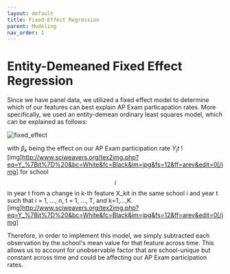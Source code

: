 ```yaml
---
layout: default
title: Fixed-Effect Regression 
parent: Modeling 
nav_order: 1
---
```


# Entity-Demeaned Fixed Effect Regression 

Since we have panel data, we utilized a fixed effect model to determine which of our features can best explain AP Exam particapation rates. More specifically, we used an entity-demean ordinary least squares model, which can be explained as follows:  


![fixed_effect](../../../assets/images/fixed_effect.png)

with $\beta_k$ being the effect on our AP Exam participation rate $Y_it$ ![img]http://www.sciweavers.org/tex2img.php?eq=Y_%7Bit%7D%20&bc=White&fc=Black&im=jpg&fs=12&ff=arev&edit=0[/img] for school $$i$$ in year t from a change in k-th feature X_kit in the same school i and year t such that i = 1, ..., n, t = 1, ..., T, and k=1,...,K. [img]http://www.sciweavers.org/tex2img.php?eq=Y_%7Bit%7D%20&bc=White&fc=Black&im=jpg&fs=12&ff=arev&edit=0[/img]

Therefore, in order to implement this model, we simply subtracted each observation by the school's mean value for that feature across time. This allows us to account for unobservable factor that are school-unique but constant across time and could be affecting our AP Exam participation rates. 
